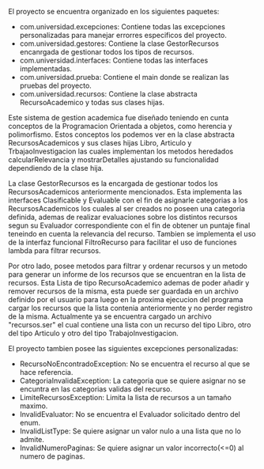 El proyecto se encuentra organizado en los siguientes paquetes:
- com.universidad.excepciones: Contiene todas las excepciones personalizadas para manejar errorres especificos del proyecto.
- com.universidad.gestores: Contiene la clase GestorRecursos encanrgada de gestionar todos los tipos de recursos.
- com.universidad.interfaces: Contiene todas las interfaces implementadas.
- com.universidad.prueba: Contiene el main donde se realizan las pruebas del proyecto.
- com.universidad.recursos: Contiene la clase abstracta RecursoAcademico y todas sus clases hijas.

Este sistema de gestion academica fue diseñado teniendo en cunta conceptos de la Programacion Orientada a objetos, como herencia y polimorfismo.
Estos conceptos los podemos ver en la clase abstracta RecursosAcademicos y sus clases hijas Libro, Articulo y TrbajaoInvestigacion las cuales implementan los metodos heredados calcularRelevancia y mostrarDetalles 
ajustando su funcionalidad dependiendo de la clase hija.

La clase GestorRecursos es la encargada de gestionar todos los RecursosAcademicos anteriormente mencionados. 
Esta implementa las interfaces Clasificable y Evaluable con el fin de asignarle categorias a los RecursosAcademicos los cuales al ser creados no poseen una categoria definida,
ademas de realizar evaluaciones sobre los distintos recursos segun su Evaluador correspondiente con el fin de obtener un puntaje final teneindo en cuenta la relevancia del recurso.
Tambien se implementa el uso de la interfaz funcional FiltroRecurso para facilitar el uso de funciones lambda para filtrar recursos.

Por otro lado, posee metodos para filtrar y ordenar recursos y un metodo para generar un informe de los recursos que se encuentran en la lista de recursos.
Esta Lista de tipo RecursoAcademico ademas de poder añadir y remover recursos de la misma, esta puede ser guardada en un archivo definido por el usuario
para luego en la proxima ejecucion del programa cargar los recursos que la lista contenia anteriormente y no perder registro de la misma.
Actualmente ya se encuentra cargado un archivo "recursos.ser" el cual contiene una lista con un recurso del tipo Libro, otro del tipo Articulo y otro del tipo TrabajoInvestigacion.

El proyecto tambien posee las siguientes excepciones personalizadas:
- RecursoNoEncontradoException: No se encuentra el recurso al que se hace referencia.
- CategoriaInvalidaException: La categoria que se quiere asignar no se encuntra en las categorias validas del recurso.
- LimiteRecursosException: Limita la lista de recursos a un tamaño maximo.
- InvalidEvaluator: No se encuentra el Evaluador solicitado dentro del enum.
- InvalidListType: Se quiere asignar un valor nulo a una lista que no lo admite.
- InvalidNumeroPaginas: Se quiere asignar un valor incorrecto(<=0) al numero de paginas.
